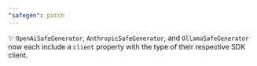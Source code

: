```yaml
---
"safegen": patch
---
```


✨ `OpenAiSafeGenerator`, `AnthropicSafeGenerator`, and `OllamaSafeGenerator` now each include a `client` property with the type of their respective SDK client.
